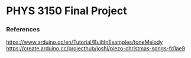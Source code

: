 # PHYS 3150 Final Project

### References
https://www.arduino.cc/en/Tutorial/BuiltInExamples/toneMelody
https://create.arduino.cc/projecthub/joshi/piezo-christmas-songs-fd1ae9
